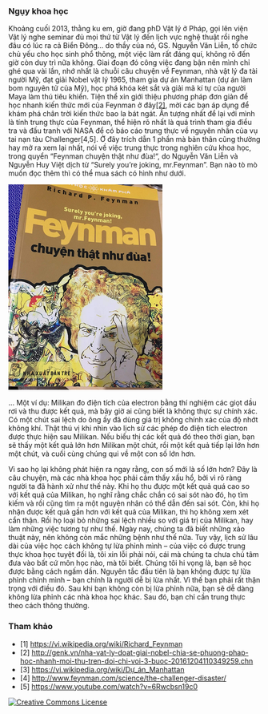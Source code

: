 ### Ngụy khoa học

Khoảng cuối 2013, thằng ku em, giờ đang phD Vật lý ở Pháp, gọi lên viện Vật lý nghe seminar đủ mọi thứ từ Vật lý đến lịch vực nghệ thuật rồi nghe đâu có lúc ra cả Biển Đông… do thầy của nó, GS. Nguyễn Văn Liễn, tổ chức chủ yếu cho học sinh phổ thông, một việc làm rất đáng quí, không rõ đến giờ còn duy trì nữa không.
Giai đoạn đó công việc đang bận nên mình chỉ ghé qua vài lần, nhớ nhất là chuỗi câu chuyện về Feynman, nhà vật lý đa tài người Mỹ, đạt giải Nobel vật lý 1965, tham gia dự án Manhattan (dự án làm bom nguyên tử của Mỹ), học phá khóa két sắt và giải mã kí tự của người Maya làm thú tiêu khiển. Tiện thể xin giới thiệu phương pháp đơn giản để học nhanh kiến thức mới của Feynman ở đây[[2]](http://genk.vn/nha-vat-ly-doat-giai-nobel-chia-se-phuong-phap-hoc-nhanh-moi-thu-tren-doi-chi-voi-3-buoc-20161204110349259.chn), mời các bạn áp dụng để khám phá chân trời kiến thức bao la bát ngát.
Ấn tượng nhất để lại với mình là tính trung thực của Feynman, thể hiện rõ nhất là quá trình tham gia điều tra và đấu tranh với NASA để có báo cáo trung thực về nguyên nhân của vụ tai nạn tàu Challenger[4,5].
Ở đây trích dẫn 1 phần mà bản thân cũng thường hay mở ra xem lại nhất, nói về việc trung thực trong nghiên cứu khoa học, trong quyển “Feynman chuyện thật như đùa!“, do Nguyễn Văn Liễn và Nguyễn Huy Việt dịch từ “Surely you’re joking, mr.Feynman”. Bạn nào tò mò muốn đọc thêm thì có thể mua sách có hình như dưới.

![feynman](/assets/2018/05/feynman3.png)

… Một ví dụ: Milikan đo điện tích của electron bằng thí nghiệm các giọt dầu rơi và thu được kết quả, mà bây giờ ai cũng biết là không thực sự chính xác. Có một chút sai lệch do ông ấy đã dùng giá trị không chính xác của độ nhớt không khí. Thật thú vị khi nhìn vào lịch sử các phép đo điện tích electron được thực hiện sau Milikan. Nếu biểu thị các kết quả đó theo thời gian, bạn sẽ thấy một kết quả lớn hơn Milikan một chút, rồi một kết quả tiếp lại lớn hơn một chút, và cuối cùng chúng qui về một con số lớn hơn.

Vì sao họ lại không phát hiện ra ngay rằng, con số mới là số lớn hơn? Đây là câu chuyện, mà các nhà khoa học phải cảm thấy xấu hổ, bởi vì rõ ràng người ta đã hành xử như thế này. Khi họ thu được một kết quả quá cao so với kết quả của Milikan, họ nghĩ rằng chắc chắn có sai sót nào đó, họ tìm kiếm và rồi cũng tìm ra một nguyên nhân có thể dẫn đến sai sót. Còn, khi họ nhận được kết quả gần hơn với kết quả của Milikan, thì họ không xem xét cẩn thận. Rồi họ loại bỏ những sai lệch nhiều so với giá trị của Milikan, hay làm những việc tương tự như thế. Ngày nay, chúng ta đã biết những xảo thuật này, nên không còn mắc những bệnh như thế nữa.
Tuy vậy, lịch sử lâu dài của việc học cách không tự lừa phỉnh mình – của việc có được trung thực khoa học tuyệt đối là, tôi xin lỗi phải nói, cái mà chúng ta chưa chú tâm đưa vào bất cứ môn học nào, mà tôi biết. Chúng tôi hi vọng là, bạn sẽ học được bằng cách ngấm dần.
Nguyên tắc đầu tiên là bạn không được tự lừa phỉnh chính mình – bạn chính là người dễ bị lừa nhất. Vì thế bạn phải rất thận trọng với điều đó. Sau khi bạn không còn bị lừa phỉnh nữa, bạn sẽ dễ dàng không lừa phỉnh các nhà khoa học khác. Sau đó, bạn chỉ cần trung thực theo cách thông thường.

### Tham khảo
- [1] https://vi.wikipedia.org/wiki/Richard_Feynman
- [2] http://genk.vn/nha-vat-ly-doat-giai-nobel-chia-se-phuong-phap-hoc-nhanh-moi-thu-tren-doi-chi-voi-3-buoc-20161204110349259.chn
- [3] https://vi.wikipedia.org/wiki/Dự_án_Manhattan
- [4] http://www.feynman.com/science/the-challenger-disaster/
- [5] https://www.youtube.com/watch?v=6Rwcbsn19c0

<a rel="license" href="http://creativecommons.org/licenses/by-nc-nd/4.0/"><img alt="Creative Commons License" style="border-width:0" src="https://i.creativecommons.org/l/by-nc-nd/4.0/80x15.png" />